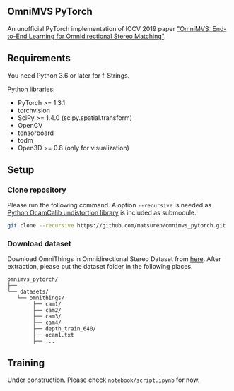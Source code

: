 ## OmniMVS PyTorch
An unofficial PyTorch implementation of ICCV 2019 paper 
["OmniMVS: End-to-End Learning for Omnidirectional Stereo Matching"](http://openaccess.thecvf.com/content_ICCV_2019/papers/Won_OmniMVS_End-to-End_Learning_for_Omnidirectional_Stereo_Matching_ICCV_2019_paper.pdf).


## Requirements
You need Python 3.6 or later for f-Strings.

Python libraries:
- PyTorch >= 1.3.1
- torchvision
- SciPy >= 1.4.0 (scipy.spatial.transform)
- OpenCV
- tensorboard
- tqdm
- Open3D >= 0.8 (only for visualization)


## Setup
### Clone repository
Please run the following command. A option `--recursive` is needed as [Python OcamCalib undistortion library](https://github.com/matsuren/ocamcalib_undistort) is 
included as submodule.
```bash
git clone --recursive https://github.com/matsuren/omnimvs_pytorch.git
```

### Download dataset
Download OmniThings in Omnidirectional Stereo Dataset from [here](http://cvlab.hanyang.ac.kr/project/omnistereo/). 
After extraction, please put the dataset folder in the following places.

    omnimvs_pytorch/
    ├── ...
    └── datasets/
       └── omnithings/
            ├── cam1/
            ├── cam2/
            ├── cam3/
            ├── cam4/
            ├── depth_train_640/
            ├── ocam1.txt
            ├── ...

## Training
Under construction. Please check `notebook/script.ipynb` for now.



